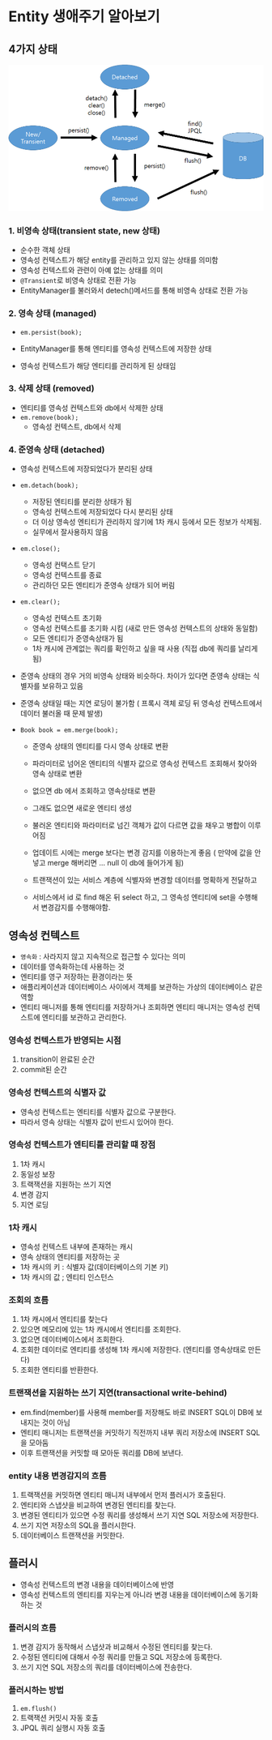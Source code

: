 # Entity 생애주기 알아보기

## 4가지 상태

![entityLifeCycle](img/entityLifeCycle.png)

### 1. 비영속 상태(transient state, new 상태)

- 순수한 객체 상태
- 영속성 컨텍스트가 해당 entity를 관리하고 있지 않는 상태를 의미함
- 영속성 컨텍스트와 관련이 아예 없는 상태를 의미
- `@Transient`로 비영속 상태로 전환 가능
- EntityManager를 불러와서 detech()메서드를 통해 비영속 상태로 전환 가능
 

### 2. 영속 상태 (managed)

- `em.persist(book);`

- EntityManager를 통해 엔티티를 영속성 컨텍스트에 저장한 상태
- 영속성 컨텍스트가 해당 엔티티를 관리하게 된 상태임

### 3. 삭제 상태 (removed)

- 엔티티를 영속성 컨텍스트와 db에서 삭제한 상태
- `em.remove(book);`
    - 영속성 컨텍스트, db에서 삭제


### 4. 준영속 상태 (detached)

- 영속성 컨텍스트에 저장되었다가 분리된 상태

- `em.detach(book);`

    - 저장된 엔티티를 분리한 상태가 됨
    - 영속성 컨텍스트에 저장되었다 다시 분리된 상태
    - 더 이상 영속성 엔티티가 관리하지 않기에 1차 캐시 등에서 모든 정보가 삭제됨.
    - 실무에서 잘사용하지 않음

- `em.close();`

    - 영속성 컨택스트 닫기
    - 영속성 컨텍스트를 종료
    - 관리하던 모든 엔티티가 준영속 상태가 되어 버림

- `em.clear();`

    - 영속성 컨텍스트 초기화
    - 영속성 컨텍스트를 초기화 시킴 (새로 만든 영속성 컨텍스트의 상태와 동일함)
    - 모든 엔티티가 준영속상태가 됨
    - 1차 캐시에 관계없는 쿼리를 확인하고 싶을 때 사용 (직접 db에 쿼리를 날리게 됨)
 
- 준영속 상태의 경우 거의 비영속 상태와 비슷하다. 차이가 있다면 준영속 상태는 식별자를 보유하고 있음
- 준영속 상태일 때는 지연 로딩이 불가함 ( 프록시 객체 로딩 뒤 영속성 컨텍스트에서 데이터 불러올 때 문제 발생)

 

- `Book book = em.merge(book);`

    - 준영속 상태의 엔티티를 다시 영속 상태로 변환

    - 파라미터로 넘어온 엔티티의 식별자 값으로 영속성 컨텍스트 조회해서 찾아와 영속 상태로 변환

    - 없으면 db 에서 조회하고 영속상태로 변환

    - 그래도 없으면 새로운 엔티티 생성

    - 불러온 엔티티와 파라미터로 넘긴 객체가 값이 다르면 값을 채우고 병합이 이루어짐

    - 업데이트 시에는 merge 보다는 변경 감지를 이용하는게 좋음 ( 만약에 값을 안넣고 merge 해버리면 ... null 이 db에 들어가게 됨)

    - 트랜잭션이 있는 서비스 계층에 식별자와 변경할 데이터를 명확하게 전달하고

    - 서비스에서 id 로 find 해온 뒤 select 하고, 그 영속성 엔티티에 set을 수행해서 변경감지를 수행해야함.


## 영속성 컨텍스트

- `영속화` : 사라지지 않고 지속적으로 접근할 수 있다는 의미
- 데이터를 영속화하는데 사용하는 것
- 엔티티를 영구 저장하는 환경이라는 뜻
- 애플리케이션과 데이터베이스 사이에서 객체를 보관하는 가상의 데이터베이스 같은 역할
- 엔티티 매니저를 통해 엔티티를 저장하거나 조회하면 엔티티 매니저는 영속성 컨텍스트에 엔티티를 보관하고 관리한다.

### 영속성 컨텍스트가 반영되는 시점

1. transition이 완료된 순간
2. commit된 순간

### 영속성 컨텍스트의 식별자 값

- 영속성 컨텍스트는 엔티티를 식별자 값으로 구분한다.
- 따라서 영속 상태는 식별자 값이 반드시 있어야 한다.


### 영속성 컨텍스트가 엔티티를 관리할 떄 장점

1. 1차 캐시
2. 동일성 보장
3. 트랙잭션을 지원하는 쓰기 지연
4. 변경 감지
5. 지연 로딩

### 1차 캐시

- 영속성 컨텍스트 내부에 존재하는  캐시
- 영속 상태의 엔티티를 저장하는 곳
- 1차 캐시의 키 : 식별자 값(데이터베이스의 기본 키)
- 1차 캐시의 값 ; 엔티티 인스턴스

### 조회의 흐름

1. 1차 캐시에서 엔티티를 찾는다
2. 있으면 메모리에 있는 1차 캐시에서 엔티티를 조회한다.
3. 없으면 데이터베이스에서 조회한다.
4. 조회한 데이터로 엔티티를 생성해 1차 캐시에 저장한다. (엔티티를 영속상태로 만든다)
5. 조회한 엔티티를 반환한다.

### 트랜잭션을 지원하는 쓰기 지연(transactional write-behind)

- em.find(member)를 사용해 member를 저장해도 바로 INSERT SQL이 DB에 보내지는 것이 아님
- 엔티티 매니저는 트랜잭션을 커밋하기 직전까지 내부 쿼리 저장소에 INSERT SQL을 모아둠
- 이후 트랜잭션을 커밋할 때 모아둔 쿼리를 DB에 보낸다.

### entity 내용 변경감지의 흐름

1. 트랙잭션을 커밋하면 엔티티 매니저 내부에서 먼저 플러시가 호출된다.
2. 엔티티와 스냅샷을 비교하여 변경된 엔티티를 찾는다.
3. 변경된 엔티티가 있으면 수정 쿼리를 생성해서 쓰기 지연 SQL 저장소에 저장한다.
4. 쓰기 지연 저장소의 SQL을 플러시한다.
5. 데이터베이스 트랜잭션을 커밋한다.

## 플러시

- 영속성 컨텍스트의 변경 내용을 데이터베이스에 반영
- 영속성 컨텍스트의 엔티티를 지우는게 아니라 변경 내용을 데이터베이스에 동기화하는 것

### 플러시의 흐름

1. 변경 감지가 동작해서 스냅샷과 비교해서 수정된 엔티티를 찾는다.
2. 수정된 엔티티에 대해서 수정 쿼리를 만들고 SQL 저장소에 등록한다.
3. 쓰기 지연 SQL 저장소의 쿼리를 데이터베이스에 전송한다.

### 플러시하는 방법

1. `em.flush()`
2. 트랙잭션 커밋시 자동 호출
3. JPQL 쿼리 실행시 자동 호출

